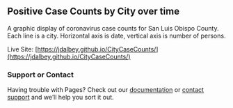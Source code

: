 ## Positive Case Counts by City over time

A graphic display of coronavirus case counts for San Luis Obispo County. 
Each line is a city.
Horizontal axis is date, vertical axis is number of persons.

Live Site: [https://jdalbey.github.io/CityCaseCounts/](https://jdalbey.github.io/CityCaseCounts/)

### Support or Contact

Having trouble with Pages? Check out our [documentation](https://help.github.com/categories/github-pages-basics/) or [contact support](https://github.com/contact) and we’ll help you sort it out.
